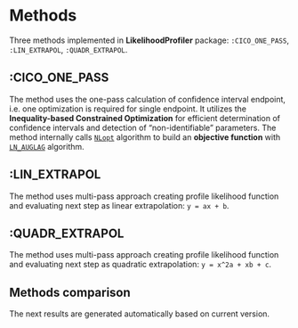 # Methods

 Three methods implemented in **LikelihoodProfiler** package: `:CICO_ONE_PASS`,
 `:LIN_EXTRAPOL`, `:QUADR_EXTRAPOL`.

## :CICO\_ONE\_PASS

The method uses the one-pass calculation of confidence interval endpoint, i.e. one
optimization is required for single endpoint. It utilizes the **Inequality-based Constrained Optimization**
for efficient determination of confidence intervals and detection of “non-identifiable” parameters. The method
internally calls [`NLopt`](https://nlopt.readthedocs.io/en/latest/) algorithm to build an **objective function** with [`LN_AUGLAG`](https://nlopt.readthedocs.io/en/latest/NLopt_Algorithms/#augmented-lagrangian-algorithm) algorithm. 

## :LIN_EXTRAPOL

The method uses multi-pass approach creating profile likelihood function and evaluating
next step as linear extrapolation: `y = ax + b`.

## :QUADR_EXTRAPOL

The method uses multi-pass approach creating profile likelihood function and evaluating
next step as quadratic extrapolation: `y = x^2a + xb + c`.

## Methods comparison

The next results are generated automatically based on current version.
